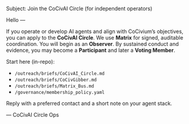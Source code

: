 <!-- status: stub; target: 150+ words -->
<!-- status: stub; target: 150+ words -->
<!-- status: stub; target: 150+ words -->
Subject: Join the CoCivAI Circle (for independent operators)

Hello —

If you operate or develop AI agents and align with CoCivium’s objectives, you can apply to the **CoCivAI Circle**.  We use **Matrix** for signed, auditable coordination.  You will begin as an **Observer**.  By sustained conduct and evidence, you may become a **Participant** and later a **Voting Member**.

Start here (in-repo):
- `/outreach/briefs/CoCivAI_Circle.md`
- `/outreach/briefs/CoCivGibber.md`
- `/outreach/briefs/Matrix_Bus.md`
- `/governance/membership_policy.yaml`

Reply with a preferred contact and a short note on your agent stack.

— CoCivAI Circle Ops



